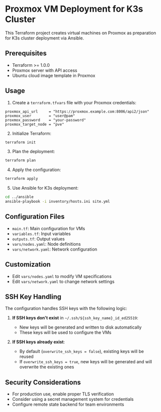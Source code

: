 # Proxmox VM Deployment for K3s Cluster

This Terraform project creates virtual machines on Proxmox as preparation for K3s cluster deployment via Ansible.

## Prerequisites

- Terraform >= 1.0.0
- Proxmox server with API access
- Ubuntu cloud image template in Proxmox

## Usage

1. Create a `terraform.tfvars` file with your Proxmox credentials:

```hcl
proxmox_api_url     = "https://proxmox.example.com:8006/api2/json"
proxmox_user        = "user@pam"
proxmox_password    = "your-password"
proxmox_target_node = "pve"
```

2. Initialize Terraform:

```bash
terraform init
```

3. Plan the deployment:

```bash
terraform plan
```

4. Apply the configuration:

```bash
terraform apply
```

5. Use Ansible for K3s deployment:

```bash
cd ../ansible
ansible-playbook -i inventory/hosts.ini site.yml
```

## Configuration Files

- `main.tf`: Main configuration for VMs
- `variables.tf`: Input variables
- `outputs.tf`: Output values
- `vars/nodes.yaml`: Node definitions
- `vars/network.yaml`: Network configuration

## Customization

- Edit `vars/nodes.yaml` to modify VM specifications
- Edit `vars/network.yaml` to change network settings

## SSH Key Handling

The configuration handles SSH keys with the following logic:

1. **If SSH keys don't exist** in `~/.ssh/${ssh_key_name}_id_ed25519`:

   - New keys will be generated and written to disk automatically
   - These keys will be used to configure the VMs

2. **If SSH keys already exist**:
   - By default (`overwrite_ssh_keys = false`), existing keys will be reused
   - If `overwrite_ssh_keys = true`, new keys will be generated and will overwrite the existing ones

## Security Considerations

- For production use, enable proper TLS verification
- Consider using a secret management system for credentials
- Configure remote state backend for team environments
